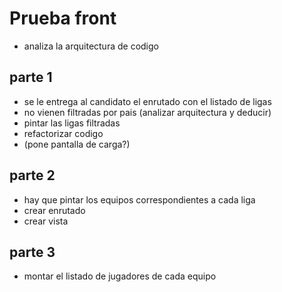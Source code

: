 # Prueba front

- analiza la arquitectura de codigo

## parte 1
- se le entrega al candidato el enrutado con el listado de ligas
- no vienen filtradas por pais (analizar arquitectura y deducir)
- pintar las ligas filtradas
- refactorizar codigo
- (pone pantalla de carga?)

## parte 2
- hay que pintar los equipos correspondientes a cada liga
- crear enrutado
- crear vista

## parte 3
- montar el listado de jugadores de cada equipo

